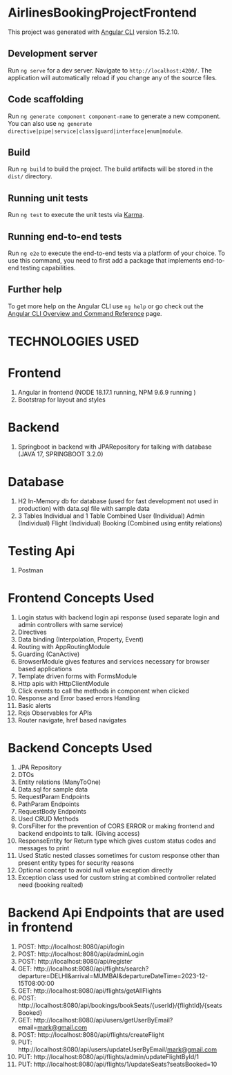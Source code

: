 # AirlinesBookingProjectFrontend

This project was generated with [Angular CLI](https://github.com/angular/angular-cli) version 15.2.10.

## Development server

Run `ng serve` for a dev server. Navigate to `http://localhost:4200/`. The application will automatically reload if you change any of the source files.

## Code scaffolding

Run `ng generate component component-name` to generate a new component. You can also use `ng generate directive|pipe|service|class|guard|interface|enum|module`.

## Build

Run `ng build` to build the project. The build artifacts will be stored in the `dist/` directory.

## Running unit tests

Run `ng test` to execute the unit tests via [Karma](https://karma-runner.github.io).

## Running end-to-end tests

Run `ng e2e` to execute the end-to-end tests via a platform of your choice. To use this command, you need to first add a package that implements end-to-end testing capabilities.

## Further help

To get more help on the Angular CLI use `ng help` or go check out the [Angular CLI Overview and Command Reference](https://angular.io/cli) page.

# TECHNOLOGIES USED

# Frontend

1. Angular in frontend (NODE 18.17.1 running, NPM 9.6.9 running )
2. Bootstrap for layout and styles

# Backend

1. Springboot in backend with JPARepository for talking with database (JAVA 17, SPRINGBOOT 3.2.0)

# Database

1. H2 In-Memory db for database (used for fast development not used in production) with data.sql file with sample data
2. 3 Tables Individual and 1 Table Combined
   User (Individual)
   Admin (Individual)
   Flight (Individual)
   Booking (Combined using entity relations)

# Testing Api

1. Postman

# Frontend Concepts Used

1. Login status with backend login api response (used separate login and admin controllers with same service)
2. Directives
3. Data binding (Interpolation, Property, Event)
4. Routing with AppRoutingModule
5. Guarding (CanActive)
6. BrowserModule gives features and services necessary for browser based applications
7. Template driven forms with FormsModule
8. Http apis with HttpClientModule
9. Click events to call the methods in component when clicked
10. Response and Error based errors Handling
11. Basic alerts
12. Rxjs Observables for APIs
13. Router navigate, href based navigates

# Backend Concepts Used

1. JPA Repository
2. DTOs
3. Entity relations (ManyToOne)
4. Data.sql for sample data
5. RequestParam Endpoints
6. PathParam Endpoints
7. RequestBody Endpoints
8. Used CRUD Methods
9. CorsFilter for the prevention of CORS ERROR or making frontend and backend endpoints to talk. (Giving access)
10. ResponseEntity for Return type which gives custom status codes and messages to print
11. Used Static nested classes sometimes for custom response other than present entity types for security reasons
12. Optional concept to avoid null value exception directly
13. Exception class used for custom string at combined controller related need (booking realted)

# Backend Api Endpoints that are used in frontend

1. POST: http://localhost:8080/api/login
2. POST: http://localhost:8080/api/adminLogin
3. POST: http://localhost:8080/api/register
4. GET: http://localhost:8080/api/flights/search?departure=DELHI&arrival=MUMBAI&departureDateTime=2023-12-15T08:00:00
5. GET: http://localhost:8080/api/flights/getAllFlights
6. POST: http://localhost:8080/api/bookings/bookSeats/{userId}/{flightId}/{seatsBooked}
7. GET: http://localhost:8080/api/users/getUserByEmail?email=mark@gmail.com
8. POST: http://localhost:8080/api/flights/createFlight
9. PUT: http://localhost:8080/api/users/updateUserByEmail/mark@gmail.com
10. PUT: http://localhost:8080/api/flights/admin/updateFlightById/1
11. PUT: http://localhost:8080/api/flights/1/updateSeats?seatsBooked=10
